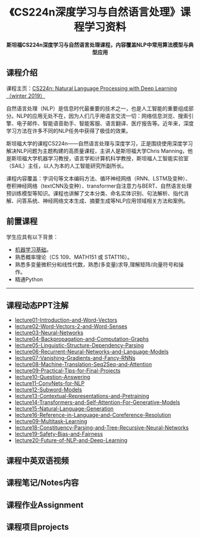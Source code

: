 <h1 align="center">
    《CS224n深度学习与自然语言处理》课程学习资料
    <br>
</h1>

<p align="center">
    <strong>斯坦福CS224n深度学习与自然语言处理课程，内容覆盖NLP中常用算法模型与典型应用</strong>
</p>

## 课程介绍
课程主页：[CS224n: Natural Language Processing with Deep Learning（winter 2019）](https://web.stanford.edu/class/archive/cs/cs224n/cs224n.1194/)

自然语言处理（NLP）是信息时代最重要的技术之一，也是人工智能的重要组成部分。NLP的应用无处不在，因为人们几乎用语言交流一切：网络信息浏览、搜索引擎、电子邮件、智能语音助手、智能客服、语言翻译、医疗报告等。近年来，深度学习方法在许多不同的NLP任务中获得了极佳的效果。

斯坦福大学的课程CS224n——自然语言处理与深度学习，正是围绕使用深度学习解决NLP问题为主题构建的高质量课程，主讲人是斯坦福大学Chris Manning，他是斯坦福大学机器学习教授，语言学和计算机科学教授，斯坦福人工智能实验室（SAIL）主任，以人为本的人工智能研究所副所长。

课程内容覆盖：字词句等文本编码方法、循环神经网络（RNN、LSTM及变种）、卷积神经网络（textCNN及变种）、transformer自注意力与BERT、自然语言处理预训练模型等知识。课程也讲解了文本分类、命名实体识别、句法解析、指代消解、问答系统、神经网络文本生成、摘要生成等NLP应用领域相关方法和案例。

## 前置课程
学生应具有以下背景：

- [机器学习基础](http://ciml.info/)。
- 熟悉概率理论（CS 109、MATH151 或 STAT116）。
- 熟悉多变量微积分和线性代数，熟悉(多变量)求导,理解矩阵/向量符号和操作。
- 精通Python

---
## 课程动态PPT注解
- [lecture01-Introduction-and-Word-Vectors](https://showmeai-hub.github.io/cs224n/https://showmeai-hub.github.io/cs224n/lecture01-Introduction-and-Word-Vectors)
- [lecture02-Word-Vectors-2-and-Word-Senses](https://showmeai-hub.github.io/cs224n/lecture02-Word-Vectors-2-and-Word-Senses)
- [lecture03-Neural-Networks](https://showmeai-hub.github.io/cs224n/lecture03-Neural-Networks)
- [lecture04-Backpropagation-and-Computation-Graphs](https://showmeai-hub.github.io/cs224n/lecture04-Backpropagation-and-Computation-Graphs)
- [lecture05-Linguistic-Structure-Dependency-Parsing](https://showmeai-hub.github.io/cs224n/lecture05-Linguistic-Structure-Dependency-Parsing)
- [lecture06-Recurrent-Neural-Networks-and-Language-Models](https://showmeai-hub.github.io/cs224n/lecture06-Recurrent-Neural-Networks-and-Language-Models)
- [lecture07-Vanishing-Gradients-and-Fancy-RNNs](https://showmeai-hub.github.io/cs224n/lecture07-Vanishing-Gradients-and-Fancy-RNNs)
- [lecture08-Machine-Translation-Seq2Seq-and-Attention](https://showmeai-hub.github.io/cs224n/lecture08-Machine-Translation-Seq2Seq-and-Attention)
- [lecture09-Practical-Tips-for-Final-Projects](https://showmeai-hub.github.io/cs224n/lecture09-Practical-Tips-for-Final-Projects)
- [lecture10-Question-Answering](https://showmeai-hub.github.io/cs224n/lecture10-Question-Answering)
- [lecture11-ConvNets-for-NLP](https://showmeai-hub.github.io/cs224n/lecture11-ConvNets-for-NLP)
- [lecture12-Subword-Models](https://showmeai-hub.github.io/cs224n/lecture12-Subword-Models)
- [lecture13-Contextual-Representations-and-Pretraining](https://showmeai-hub.github.io/cs224n/lecture13-Contextual-Representations-and-Pretraining)
- [lecture14-Transformers-and-Self-Attention-For-Generative-Models](https://showmeai-hub.github.io/cs224n/lecture14-Transformers-and-Self-Attention-For-Generative-Models)
- [lecture15-Natural-Language-Generation](https://showmeai-hub.github.io/cs224n/lecture15-Natural-Language-Generation)
- [lecture16-Reference-in-Language-and-Coreference-Resolution](https://showmeai-hub.github.io/cs224n/lecture16-Reference-in-Language-and-Coreference-Resolution)
- [lecture09-Multitask-Learning](https://showmeai-hub.github.io/cs224n/lecture09-Multitask-Learning)
- [lecture18-Constituency-Parsing-and-Tree-Recursive-Neural-Networks](https://showmeai-hub.github.io/cs224n/lecture18-Constituency-Parsing-and-Tree-Recursive-Neural-Networks)
- [lecture19-Safety-Bias-and-Fairness](https://showmeai-hub.github.io/cs224n/lecture19-Safety-Bias-and-Fairness)
- [lecture20-Future-of-NLP-and-Deep-Learning](https://showmeai-hub.github.io/cs224n/lecture20-Future-of-NLP-and-Deep-Learning)

## 课程中英双语视频


## 课程笔记/Notes内容


## 课程作业Assignment


## 课程项目projects


